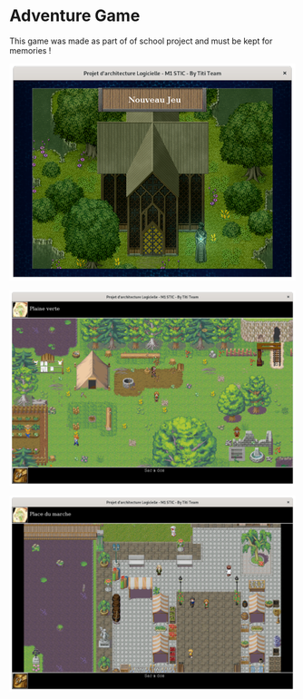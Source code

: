# Adventure Game

This game was made as part of of school project and must be kept for memories !

![menu](img/menu.png)

![plaine_verte](img/plaine_verte.png)

![village](img/village.png)

